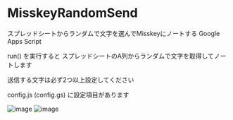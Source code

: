 # MisskeyRandomSend

スプレッドシートからランダムで文字を選んでMisskeyにノートする Google Apps Script

run() を実行すると スプレッドシートのA列からランダムで文字を取得してノートします

送信する文字は必ず2つ以上設定してください

config.js (config.gs) に設定項目があります

![image](https://user-images.githubusercontent.com/77374813/235955679-7f854d50-7d3d-458b-8ce4-f4778d0685c2.png)
![image](https://user-images.githubusercontent.com/77374813/235955694-bd6bc85b-7608-4a46-b65f-81e636c6aa95.png)
